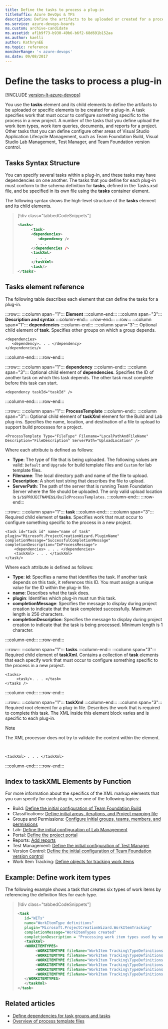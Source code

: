 ```yaml
---
title: Define the tasks to process a plug-in
titleSuffix: Azure DevOps & TFS
description: Define the artifacts to be uploaded or created for a process template plug-in for Team Foundation Server 
ms.service: azure-devops-boards
ms.custom: archive-candidate
ms.assetid: af1b9f73-b930-49b6-b6f2-68d691b152aa
ms.author: kaelli
author: KathrynEE
ms.topic: reference
monikerRange: '< azure-devops' 
ms.date: 09/08/2017
---
```


# Define the tasks to process a plug-in

[!INCLUDE [version-lt-azure-devops](../../includes/version-lt-azure-devops.md)]

<a name="top"></a> 

You use the **tasks** element and its child elements to define the artifacts to be uploaded or specific elements to be created for a plug-in. A task specifies work that must occur to configure something specific to the process in a new project. A number of the tasks that you define upload the work item types, work item queries, documents, and reports for a project. Other tasks that you can define configure other areas of Visual Studio Application Lifecycle Management, such as Team Foundation Build, Visual Studio Lab Management, Test Manager, and Team Foundation version control.    
 
<a name="syntax"></a>  
##  Tasks Syntax Structure  
 You can specify several tasks within a plug-in, and these tasks may have dependencies on one another. The tasks that you define for each plug-in must conform to the schema definition for **tasks**, defined in the Tasks.xsd file, and be specified in its own file using the **tasks** container element.  
  
 The following syntax shows the high-level structure of the **tasks** element and its child elements.  
  
> [!div class="tabbedCodeSnippets"]
> ```XML
> <tasks>  
>       <task>  
>       <dependencies>  
>          <dependency />  
>         . . .          
>       </dependencies />  
>       <taskXml>  
>         . . .          
>       </taskXml>  
>       <task/>  
> </tasks>   
> ``` 

<a name="elements"></a> 
  
##  Tasks element reference  
 The following table describes each element that can define the tasks for a plug-in.  
  
  
:::row:::
   :::column span="1":::
   **Element**
   :::column-end:::
   :::column span="3":::
   **Description and syntax**
   :::column-end:::
:::row-end:::
:::row:::
   :::column span="1":::
   **dependencies**
   :::column-end:::
   :::column span="3":::
   Optional child element of **task**. Specifies other groups on which a group depends.  
   ```
   <dependencies> 
      <dependency>. . . </dependency>
   </dependencies/>
   ```
   :::column-end:::
:::row-end:::

:::row:::
   :::column span="1":::
   **dependency**
   :::column-end:::
   :::column span="3":::
   Optional child element of **dependencies**. Specifies the ID of another task on which this task depends. The other task must complete before this task can start.  
   
   ```
   <dependency taskId="taskId" />
   ```
   :::column-end:::
:::row-end:::

:::row:::
   :::column span="1":::
   **ProcessTemplate**
   :::column-end:::
   :::column span="3":::
   Optional child element of **taskXml** element for the Build and Lab plug-ins. Specifies the name, location, and destination of a file to upload to support build processes for a project.  
   
   ```
   <ProcessTemplate Type="FileType" Filename="LocalPathAndFileName" 
   Description="FileDescription" ServerPath="UploadLocation" />
   ```
   Where each attribute is defined as follows:

   
   - **Type**: The type of file that is being uploaded. The following values are valid: `Default` and `Upgrade` for build template files and `Custom` for lab template files.
   - **Filename**: The local directory path and name of the file to upload.
   - **Description**: A short text string that describes the file to upload.
   - **ServerPath**: The path of the server that is running Team Foundation Server where the file should be uploaded. The only valid upload location is `$/$$PROJECTNAME$$/BuildProcessTemplates`.
   :::column-end:::
:::row-end:::

:::row:::
   :::column span="1":::
   **task**
   :::column-end:::
   :::column span="3":::
   Required child element of **tasks**. Specifies work that must occur to configure something specific to the process in a new project.

   ```
   <task id="task id" name="name of task"      plugin="Microsoft.ProjectCreationWizard.PluginName" 
   completionMessage="SuccessfulCompletionMessage" 
   completionDescription="InProcessMessage">
       <dependencies> . . . </dependencies>
       <taskXml> . . . </taskXml>
   </task/>
   ```
   Where each attribute is defined as follows:

   
   - **Type**: **id**: Specifies a name that identifies the task. If another task depends on this task, it references this ID. You must assign a unique value for the ID within the plug-in file.
   - **name**: Describes what the task does.
   - **plugin**: Identifies which plug-in must run this task.
   - **completionMessage**: Specifies the message to display during project creation to indicate that the task completed successfully. Maximum length is 256 characters.
   - **completionDescription**: Specifies the message to display during project creation to indicate that the task is being processed. Minimum length is 1 character.  
   
   :::column-end:::
:::row-end:::

:::row:::
   :::column span="1":::
   **tasks**
   :::column-end:::
   :::column span="3":::
   Required child element of **taskXml**. Contains a collection of **task** elements that each specify work that must occur to configure something specific to the process in a new project.   
   ```
   <tasks>
        <task/>. . . </task>
   </tasks />
   ```
   :::column-end:::
:::row-end:::

:::row:::
   :::column span="1":::
   **taskXml**
   :::column-end:::
   :::column span="3":::
   Required root element for a plug-in file. Describes the work that is required to complete this task. The XML inside this element block varies and is specific to each plug-in.   
   
   > [!NOTE]  
   > The XML processor does not try to validate the content within the element.     

<br/>

   ```
   <taskXml> . . . </taskXml>
   ```
   :::column-end:::
:::row-end:::

<a name="index"></a> 
##  Index to taskXML Elements by Function  
 For more information about the specifics of the XML markup elements that you can specify for each plug-in, see one of the following topics:  
  
-   Build: [Define the initial configuration of Team Foundation Build](define-initial-configuration-build.md)   
-   Classifications: [Define initial areas, iterations, and Project mapping file](define-classification-plug-in.md)   
-   Groups and Permissions: [Configure initial groups, teams, members, and permissions](configure-initial-groups-teams-members-permissions.md)    
-   Lab: [Define the initial configuration of Lab Management](/previous-versions/azure/devops/reference/process-templates/define-initial-configuration-lab-management?view=tfs-2017&preserve-view=true)    
-   Portal: [Define the project portal](define-project-portal-plug-in.md)   
-   Reports: [Add reports](add-reports-to-the-process-template.md)    
-   Test Management: [Define the initial configuration of Test Manager](define-initial-configuration-test-manager.md)    
-   Version Control: [Define the initial configuration of Team Foundation version control](/previous-versions/azure/devops/reference/process-templates/define-initial-configuration-version-control?view=tfs-2017&preserve-view=true)    
-   Work Item Tracking: [Define objects for tracking work items](define-objects-track-work-items-plug-in.md)  
 
  
<a name="example"></a> 
##  Example: Define work item types  
 The following example shows a task that creates six types of work items by referencing the definition files for each type.  
  
> [!div class="tabbedCodeSnippets"]
> ```XML
> <task  
>    id="WITs"  
>    name="WorkItemType definitions"  
>    plugin="Microsoft.ProjectCreationWizard.WorkItemTracking"  
>    completionMessage="WorkItemTypes created"           
>    completionDescription = "Processing work item types used by work item tracking">  
>    <taskXml>  
>    <WORKITEMTYPES>  
>         <WORKITEMTYPE fileName="WorkItem Tracking\TypeDefinitions\Bug.xml" />  
>         <WORKITEMTYPE fileName="WorkItem Tracking\TypeDefinitions\SharedStep.xml" />  
>         <WORKITEMTYPE fileName="WorkItem Tracking\TypeDefinitions\Task.xml" />  
>         <WORKITEMTYPE fileName="WorkItem Tracking\TypeDefinitions\TestCase.xml" />  
>         <WORKITEMTYPE fileName="WorkItem Tracking\TypeDefinitions\UserStory.xml" />  
>         <WORKITEMTYPE fileName="WorkItem Tracking\TypeDefinitions\Issue.xml" />  
>    </WORKITEMTYPES>  
>    </taskXml>  
> </task>  
> ``` 
  
## Related articles  
-  [Define dependencies for task groups and tasks](define-dependencies-plug-ins-groups-tasks.md)   
-  [Overview of process template files](overview-process-template-files.md)